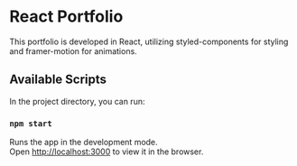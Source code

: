 # React Portfolio

This portfolio is developed in React, utilizing styled-components for styling and framer-motion for animations.

## Available Scripts

In the project directory, you can run:

### `npm start`

Runs the app in the development mode.\
Open [http://localhost:3000](http://localhost:3000) to view it in the browser.

